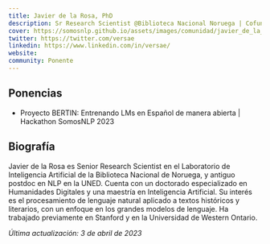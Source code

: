 ```yaml
---
title: Javier de la Rosa, PhD
description: Sr Research Scientist @Biblioteca Nacional Noruega | Cofundador @BERTIN
cover: https://somosnlp.github.io/assets/images/comunidad/javier_de_la_rosa.jpg
twitter: https://twitter.com/versae
linkedin: https://www.linkedin.com/in/versae/
website: 
community: Ponente
---
```


## Ponencias

- Proyecto BERTIN: Entrenando LMs en Español de manera abierta | Hackathon SomosNLP 2023

<EventSummary
    description="En esta charla presentaremos el origen de BERTIN y los nuevos modelos generativos liberados como parte de la iniciativa, que tiene como objetivo entrenar modelos de lenguaje en español de forma abierta, lo que significa que los datos y el código utilizados en el proceso de entrenamiento son accesibles para cualquier persona interesada en ellos."
    poster="https://somosnlp.github.io/assets/images/eventos/230403_proyecto_bertin.jpg"
    video="https://www.youtube.com/embed/tVBM5G_RUO8"
    name=""
    website=""
    twitter=""
    linkedin=""
    github=""
    bio=""
/>

## Biografía

Javier de la Rosa es Senior Research Scientist en el Laboratorio de Inteligencia Artificial de la Biblioteca Nacional de Noruega, y antiguo postdoc en NLP en la UNED. Cuenta con un doctorado especializado en Humanidades Digitales y una maestría en Inteligencia Artificial. Su interés es el procesamiento de lenguaje natural aplicado a textos históricos y literarios, con un enfoque en los grandes modelos de lenguaje. Ha trabajado previamente en Stanford y en la Universidad de Western Ontario.

*Última actualización: 3 de abril de 2023*
